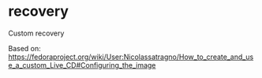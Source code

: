 # recovery
Custom recovery

Based on:
https://fedoraproject.org/wiki/User:Nicolassatragno/How_to_create_and_use_a_custom_Live_CD#Configuring_the_image

